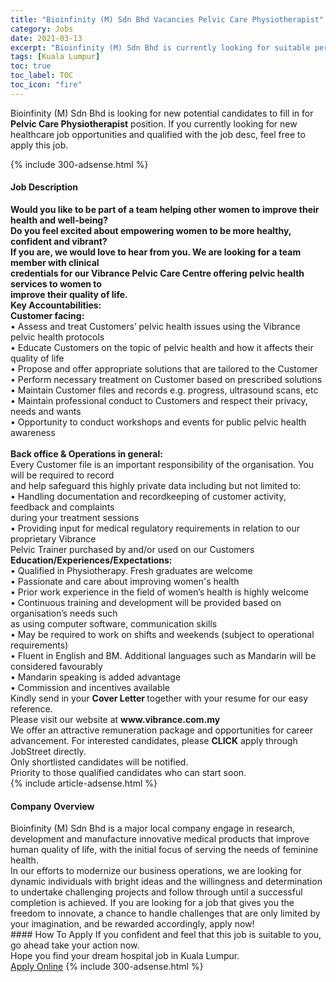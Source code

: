 ```yaml
---
title: "Bioinfinity (M) Sdn Bhd Vacancies Pelvic Care Physiotherapist" 
category: Jobs 
date: 2021-03-13 
excerpt: "Bioinfinity (M) Sdn Bhd is currently looking for suitable person to fill in the Pelvic Care Physiotherapist which positioned at Kuala Lumpur" 
tags: [Kuala Lumpur] 
toc: true 
toc_label: TOC 
toc_icon: "fire" 
--- 
```


<p>Bioinfinity (M) Sdn Bhd is looking for new potential candidates to fill in for <b>Pelvic Care Physiotherapist</b> position. If you currently looking for new healthcare job opportunities and qualified with the job desc, feel free to apply this job.
</p>{% include 300-adsense.html %} 
<div><div><h4>Job Description</h4></div><div><div><span><div><div><div><strong>Would you like to be part of a team helping other women to improve their health and well-being?<br>Do you feel excited about empowering women to be more healthy, confident and vibrant?<br>If you are, we would love to hear from you. We are looking for a team member with clinical<br>credentials for our Vibrance Pelvic Care Centre offering pelvic health services to women to<br>improve their quality of life.</strong></div><div><strong>Key Accountabilities:</strong><br><strong>Customer facing:</strong><br>&#8226; Assess and treat Customers&#8217; pelvic health issues using the Vibrance pelvic health protocols<br>&#8226; Educate Customers on the topic of pelvic health and how it affects their quality of life<br>&#8226; Propose and offer appropriate solutions that are tailored to the Customer<br>&#8226; Perform necessary treatment on Customer based on prescribed solutions<br>&#8226; Maintain Customer files and records e.g. progress, ultrasound scans, etc<br>&#8226; Maintain professional conduct to Customers and respect their privacy, needs and wants<br>&#8226; Opportunity to conduct workshops and events for public pelvic health awareness<br>&#160;</div><div><strong>Back office &amp; Operations in general:</strong><br>Every Customer file is an important responsibility of the organisation. You will be required to record<br>and help safeguard this highly private data including but not limited to:<br>&#8226; Handling documentation and recordkeeping of customer activity, feedback and complaints<br>during your treatment sessions<br>&#8226; Providing input for medical regulatory requirements in relation to our proprietary Vibrance<br>Pelvic Trainer purchased by and/or used on our Customers</div><div><strong>Education/Experiences/Expectations:</strong><br>&#8226; Qualified in Physiotherapy. Fresh graduates are welcome</div><div>&#8226; Passionate and care about improving women's health<br>&#8226; Prior work experience in the field of women&#8217;s health is highly welcome<br>&#8226; Continuous training and development will be provided based on organisation&#8217;s needs such<br>as using computer software, communication skills<br>&#8226; May be required to work on shifts and weekends (subject to operational requirements)<br>&#8226; Fluent in English and BM. Additional languages such as Mandarin will be considered favourably</div><div>&#8226; Mandarin speaking is added advantage</div><div>&#8226; Commission and incentives available</div><div>Kindly send in your <strong>Cover Letter </strong>together with your resume for our easy reference.</div></div><div><div>Please visit our website at <strong>www.vibrance.com.my</strong></div><div>We offer an attractive remuneration package and opportunities for career advancement. For interested candidates, please <strong>CLICK</strong> apply through JobStreet directly.</div><div>Only shortlisted candidates will be notified.<br>Priority to those qualified candidates who can start soon.</div></div></div></span></div></div></div> 
{% include article-adsense.html %} 
<div><div><h4>Company Overview</h4></div><div><div><span><div><div>
<div>
		Bioinfinity (M) Sdn Bhd is a major local company&#160;engage in research, development and manufacture innovative medical products that improve human quality of life, with the initial focus of serving the needs of feminine health.</div>
<div>
		In our efforts to modernize our business operations, we are looking for dynamic individuals with bright ideas and the willingness and determination to undertake challenging projects and follow through until a successful completion is achieved. If you are looking for a job that gives you the freedom to innovate, a chance to handle challenges that are only limited by your imagination, and be rewarded accordingly, apply now!</div>
</div></div></span></div></div></div> 
#### How To Apply 
If you confident and feel that this job is suitable to you, go ahead take your action now. <br/> 
Hope you find your dream hospital job in Kuala Lumpur. <br/> 
<a href="https://www.jobstreet.com.my/en/job/pelvic-care-physiotherapist-4503997?jobId=jobstreet-my-job-4503997" class="btn btn--warning" target="_blank" rel="nofollow noopenner">Apply Online</a> 
{% include 300-adsense.html %} 
